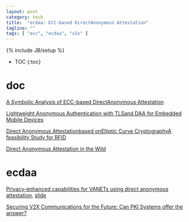 ```yaml
---
layout: post
category: tech
title:  "ecdaa: ECC-based DirectAnonymous Attestation"
tagline: ""
tags: [ "ecc", "ecdaa", "v2x" ] 
---
```

{% include JB/setup %}

* TOC
{:toc}

# doc

[A Symbolic Analysis of ECC-based DirectAnonymous Attestation](https://people.inf.ethz.ch/rsasse/pub/eccdaa-eurosp19.pdf)

[Lightweight Anonymous Authentication with TLSand DAA for Embedded Mobile Devices](https://eprint.iacr.org/2011/101.pdf)

[Direct Anonymous Attestationbased onElliptic Curve CryptographyA feasibility Study for RFID](https://diglib.tugraz.at/download.php?id=576a88247699a&location=browse)

[Direct Anonymous Attestation in the Wild](https://rwc.iacr.org/2019/slides/DAA.pdf)

# ecdaa

[Privacy-enhanced capabilities for VANETs using direct anonymous attestation](https://www.semanticscholar.org/paper/Privacy-enhanced-capabilities-for-VANETs-using-Whitefield-Chen/37eadba8a4d6e4e1bd3efefb73adb98154fbf634), [slide](https://jwhitefield.co.uk/assets/res/talks/VNC17.pdf)

[Securing V2X Communications for the Future: Can PKI Systems offer the answer?](https://www.researchgate.net/publication/335089342_Securing_V2X_Communications_for_the_Future_Can_PKI_Systems_offer_the_answer)

